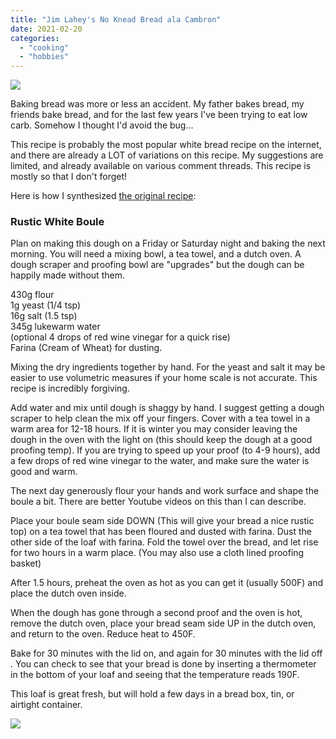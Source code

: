 ```yaml
---
title: "Jim Lahey's No Knead Bread ala Cambron"
date: 2021-02-20
categories: 
  - "cooking"
  - "hobbies"
---
```


![](images/IMG_0092-768x1024.jpg)

Baking bread was more or less an accident. My father bakes bread, my friends bake bread, and for the last few years I've been trying to eat low carb. Somehow I thought I'd avoid the bug...

This recipe is probably the most popular white bread recipe on the internet, and there are already a LOT of variations on this recipe. My suggestions are limited, and already available on various comment threads. This recipe is mostly so that I don't forget!  
  
Here is how I synthesized [the original recipe](https://cooking.nytimes.com/recipes/11376-no-knead-bread):

### Rustic White Boule

Plan on making this dough on a Friday or Saturday night and baking the next morning. You will need a mixing bowl, a tea towel, and a dutch oven. A dough scraper and proofing bowl are "upgrades" but the dough can be happily made without them.

430g flour  
1g yeast (1/4 tsp)  
16g salt (1.5 tsp)  
345g lukewarm water  
(optional 4 drops of red wine vinegar for a quick rise)  
Farina (Cream of Wheat) for dusting.

Mixing the dry ingredients together by hand. For the yeast and salt it may be easier to use volumetric measures if your home scale is not accurate. This recipe is incredibly forgiving.

Add water and mix until dough is shaggy by hand. I suggest getting a dough scraper to help clean the mix off your fingers. Cover with a tea towel in a warm area for 12-18 hours. If it is winter you may consider leaving the dough in the oven with the light on (this should keep the dough at a good proofing temp). If you are trying to speed up your proof (to 4-9 hours), add a few drops of red wine vinegar to the water, and make sure the water is good and warm.

The next day generously flour your hands and work surface and shape the boule a bit. There are better Youtube videos on this than I can describe.

Place your boule seam side DOWN (This will give your bread a nice rustic top) on a tea towel that has been floured and dusted with farina. Dust the other side of the loaf with farina. Fold the towel over the bread, and let rise for two hours in a warm place. (You may also use a cloth lined proofing basket)

After 1.5 hours, preheat the oven as hot as you can get it (usually 500F) and place the dutch oven inside.

When the dough has gone through a second proof and the oven is hot, remove the dutch oven, place your bread seam side UP in the dutch oven, and return to the oven. Reduce heat to 450F.

Bake for 30 minutes with the lid on, and again for 30 minutes with the lid off . You can check to see that your bread is done by inserting a thermometer in the bottom of your loaf and seeing that the temperature reads 190F.  
  
This loaf is great fresh, but will hold a few days in a bread box, tin, or airtight container.

![](images/PXL_20210131_162354617.PORTRAIT-768x1024.jpg)
